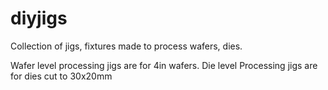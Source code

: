 # diyjigs
Collection of jigs, fixtures made to process wafers, dies.

Wafer level processing jigs are for 4in wafers.
Die level Processing jigs are for dies cut to 30x20mm
